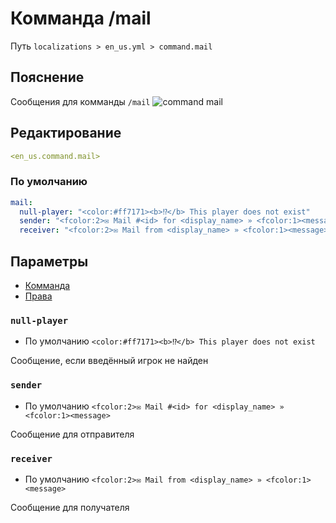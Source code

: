 # Комманда /mail
Путь `localizations > en_us.yml > command.mail`

## Пояснение
Сообщения для комманды `/mail`
![command mail](/commandmail.png)

## Редактирование
```yaml
<en_us.command.mail>
```

### По умолчанию
```yaml
mail:
  null-player: "<color:#ff7171><b>⁉</b> This player does not exist"
  sender: "<fcolor:2>✉ Mail #<id> for <display_name> » <fcolor:1><message>"
  receiver: "<fcolor:2>✉ Mail from <display_name> » <fcolor:1><message>"
```

## Параметры

- [Комманда](/ru/command/mail/)
- [Права](/ru/permission/command/mail/)

### `null-player`
- По умолчанию `<color:#ff7171><b>⁉</b> This player does not exist`

Сообщение, если введённый игрок не найден

### `sender`
- По умолчанию `<fcolor:2>✉ Mail #<id> for <display_name> » <fcolor:1><message>`

Сообщение для отправителя

### `receiver`
- По умолчанию `<fcolor:2>✉ Mail from <display_name> » <fcolor:1><message>`

Сообщение для получателя

